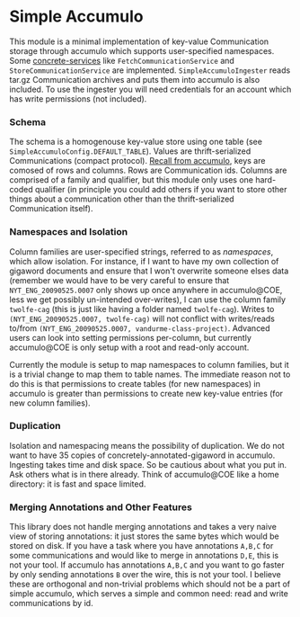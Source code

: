 # Simple Accumulo
This module is a minimal implementation of key-value Communication storage
through accumulo which supports user-specified namespaces.
Some [concrete-services](https://gitlab.hltcoe.jhu.edu/concrete/concrete-services)
like `FetchCommunicationService` and `StoreCommunicationService` are
implemented. `SimpleAccumuloIngester` reads tar.gz Communication archives and
puts them into accumulo is also included. To use the ingester you will need
credentials for an account which has write permissions (not included).

### Schema
The schema is a homogenouse key-value store using one table (see
`SimpleAccumuloConfig.DEFAULT_TABLE`).  Values are thrift-serialized
Communications (compact protocol).
[Recall from accumulo](https://accumulo.apache.org/1.8/accumulo_user_manual.html#_data_model),
keys are comosed of rows and columns.  Rows are Communication ids.  Columns are
comprised of a family and qualifier, but this module only uses one hard-coded
qualifier (in principle you could add others if you want to store other things about
a communication other than the thrift-serialized Communication itself).

### Namespaces and Isolation
Column families are user-specified strings, referred to as *namespaces*, which allow isolation.
For instance, if I want to have my own collection of gigaword documents
and ensure that I won't overwrite someone elses data (remember we would have
to be very careful to ensure that `NYT_ENG_20090525.0007` only shows up once
anywhere in accumulo@COE, less we get possibly un-intended over-writes),
I can use the column family `twolfe-cag`
(this is just like having a folder named `twolfe-cag`).
Writes to `(NYT_ENG_20090525.0007, twolfe-cag)` will not conflict with
writes/reads to/from `(NYT_ENG_20090525.0007, vandurme-class-project)`.
Advanced users can look into setting permissions per-column,
but currently accumulo@COE is only setup with a root and read-only account.

Currently the module is setup to map namespaces to column families,
but it is a trivial change to map them to table names.
The immediate reason not to do this is that permissions to create tables (for new namespaces)
in accumulo is greater than permissions to create new key-value entries (for new column families).

### Duplication
Isolation and namespacing means the possibility of duplication.
We do not want to have 35 copies of concretely-annotated-gigaword in accumulo.
Ingesting takes time and disk space.
So be cautious about what you put in. Ask others what is in there already.
Think of accumulo@COE like a home directory: it is fast and space limited.

### Merging Annotations and Other Features
This library does not handle merging annotations and takes a very naive view of
storing annotations: it just stores the same bytes which would be stored on
disk. If you have a task where you have annotations `A,B,C` for some communications
and would like to merge in annotations `D,E`, this is not your tool.
If accumulo has annotations `A,B,C` and you want to go faster by only sending
annotations `B` over the wire, this is not your tool.
I believe these are orthogonal and non-trivial problems which should not be
a part of simple accumulo, which serves a simple and common need:
read and write communications by id.
